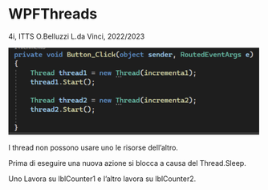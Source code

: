 # WPFThreads
4i, ITTS O.Belluzzi L.da Vinci, 2022/2023

<img src="images/immagine1.PNG" width=500>

I thread non possono usare uno le risorse dell’altro.

Prima di eseguire una nuova azione si blocca a causa del Thread.Sleep.

Uno Lavora su lblCounter1 e l’altro lavora su lblCounter2.

